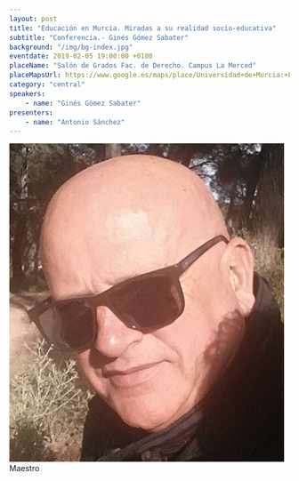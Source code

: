```yaml
---
layout: post
title: "Educación en Murcia. Miradas a su realidad socio-educativa"
subtitle: "Conferencia.- Ginés Gómez Sabater"
background: "/img/bg-index.jpg"
eventdate: 2019-02-05 19:00:00 +0100
placeName: "Salón de Grados Fac. de Derecho. Campus La Merced"
placeMapsUrl: https://www.google.es/maps/place/Universidad+de+Murcia:+Facultad+de+Derecho/@37.9877458,-1.1292777,17z/data=!3m1!4b1!4m5!3m4!1s0xd63821a4755b385:0x6d5af818ecf7f629!8m2!3d37.9877458!4d-1.127089?hl=en
category: "central"
speakers:
    - name: "Ginés Gómez Sabater"
presenters:
    - name: "Antonio Sánchez"
---
```

![cartel](/img/posts/ginespng.png)
Maestro
